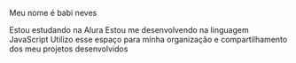 Meu nome é babi neves

Estou estudando na Alura
Estou me desenvolvendo na linguagem JavaScript
Utilizo esse espaço para minha organização e compartilhamento dos meu projetos desenvolvidos
